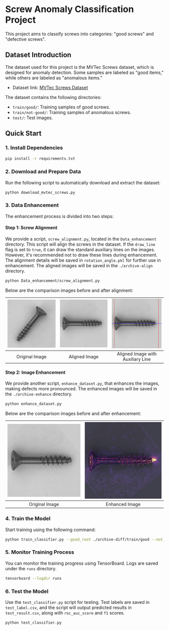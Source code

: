 
# Screw Anomaly Classification Project

This project aims to classify screws into categories: "good screws" and "defective screws".

## Dataset Introduction

The dataset used for this project is the MVTec Screws dataset, which is designed for anomaly detection. Some samples are labeled as "good items," while others are labeled as "anomalous items."

- Dataset link: [MVTec Screws Dataset](https://drive.google.com/file/d/11ozVs6zByFjs9viD3VIIP6qKFgjZwv9E/view?usp=sharing)

The dataset contains the following directories:

- `train/good/`: Training samples of good screws.
- `train/not-good/`: Training samples of anomalous screws.
- `test/`: Test images.

## Quick Start

### 1. Install Dependencies

```bash
pip install -r requirements.txt
```

### 2. Download and Prepare Data

Run the following script to automatically download and extract the dataset:

```bash
python download_mvtec_screws.py
```

### 3. Data Enhancement

The enhancement process is divided into two steps:

#### Step 1: Screw Alignment

We provide a script, `screw_alignment.py`, located in the `Data_enhancement` directory. This script will align the screws in the dataset. If the `draw_line` flag is set to `true`, it can draw the standard auxiliary lines on the images. However, it's recommended not to draw these lines during enhancement. The alignment details will be saved in `rotation_angle.pkl` for further use in enhancement. The aligned images will be saved in the `./archive-align` directory.

```bash
python Data_enhancement/screw_alignment.py
```

Below are the comparison images before and after alignment:

| ![Before Alignment](/Example_pictures/Before_Alignment.png) | ![After Alignment](/Example_pictures/After_Alignment.png) | ![After Alignment with Line](/Example_pictures/After_Alignment_Line.png) |
|:---:|:---:|:---:|
| Original Image | Aligned Image | Aligned Image with Auxiliary Line |

#### Step 2: Image Enhancement

We provide another script, `enhance_dataset.py`, that enhances the images, making defects more pronounced. The enhanced images will be saved in the `./archive-enhance` directory.

```bash
python enhance_dataset.py
```

Below are the comparison images before and after enhancement:

| ![Before Enhancement](/Example_pictures/Before_Enhancement.png) | ![After Enhancement](/Example_pictures/After_Enhancement.png) |
|:---:|:---:|
| Original Image | Enhanced Image |

### 4. Train the Model

Start training using the following command:

```bash
python train_classifier.py --good_root ./archive-diff/train/good --not_good_root ./archive-diff/train/not-good --test_good_root ./archive-diff/test/good --test_not_good_root ./archive-diff/test/not-good --batch_size 100 --epochs 200 --learning_rate 5e-5 --train_split 0.8 --val_split 0.2
```

### 5. Monitor Training Process

You can monitor the training progress using TensorBoard. Logs are saved under the `runs` directory.

```bash
tensorboard --logdir runs
```

### 6. Test the Model

Use the `test_classifier.py` script for testing. Test labels are saved in `test_label.csv`, and the script will output predicted results in `test_result.csv`, along with `roc_auc_score` and `f1` scores.

```bash
python test_classifier.py
```
